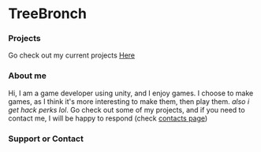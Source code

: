 # TreeBronch
### Projects
Go check out my current projects [Here](https://treebronch.github.io/project-page)
### About me
Hi, I am a game developer using unity, and I enjoy games. I choose to make games, as I think it's more interesting to make them, then play them. _also i get hack perks lol_. Go check out some of my projects, and if you need to contact me, I will be happy to respond (check [contacts page](https://treebronch.github.io/contact))
### Support or Contact
